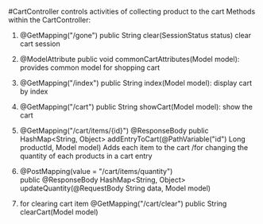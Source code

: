 #CartController controls activities of collecting product to the cart
Methods within the CartController:

1. @GetMapping("/gone")
 public String clear(SessionStatus status)  clear cart  session

2. @ModelAttribute public void commonCartAttributes(Model model): provides common model for shopping cart

3. @GetMapping("/index") public String index(Model model): display cart by index

4. @GetMapping("/cart")  public String showCart(Model model): show the cart

5.   @GetMapping("/cart/items/{id}")
       @ResponseBody
       public  HashMap<String, Object>  addEntryToCart(@PathVariable("id") Long productId, Model model)
Adds each item to the cart /for changing the quantity of each products in a cart entry
6. @PostMapping(value = "/cart/items/quantity")                          
    public @ResponseBody HashMap<String, Object> updateQuantity(@RequestBody String  data, Model model) 

7. for clearing cart item
    @GetMapping("/cart/clear")
    public String clearCart(Model model)